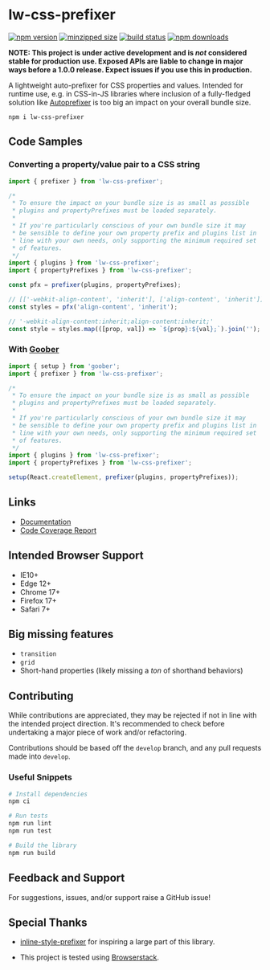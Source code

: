 # lw-css-prefixer

[![npm version](https://img.shields.io/npm/v/lw-css-prefixer.svg)](https://www.npmjs.com/package/lw-css-prefixer)
[![minzipped size](https://img.shields.io/bundlephobia/minzip/lw-css-prefixer)](https://bundlephobia.com/package/lw-css-prefixer)
[![build status](https://github.com/jsau-/lw-css-prefixer/actions/workflows/ci.yml/badge.svg?branch=master)](https://github.com/jsau-/lw-css-prefixer/actions/workflows/ci.yml)
[![npm downloads](https://img.shields.io/npm/dm/lw-css-prefixer.svg)](https://www.npmjs.com/package/lw-css-prefixer)

**NOTE: This project is under active development and is _not_ considered
stable for production use. Exposed APIs are liable to change in major
ways before a 1.0.0 release. Expect issues if you use this in production.**

A lightweight auto-prefixer for CSS properties and values. Intended for
runtime use, e.g. in CSS-in-JS libraries where inclusion of a
fully-fledged solution like
[Autoprefixer](https://github.com/postcss/autoprefixer) is too big an
impact on your overall bundle size.

```
npm i lw-css-prefixer
```

## Code Samples

### Converting a property/value pair to a CSS string

```ts
import { prefixer } from 'lw-css-prefixer';

/*
 * To ensure the impact on your bundle size is as small as possible
 * plugins and propertyPrefixes must be loaded separately.
 *
 * If you're particularly conscious of your own bundle size it may
 * be sensible to define your own property prefix and plugins list in
 * line with your own needs, only supporting the minimum required set
 * of features.
 */
import { plugins } from 'lw-css-prefixer';
import { propertyPrefixes } from 'lw-css-prefixer';

const pfx = prefixer(plugins, propertyPrefixes);

// [['-webkit-align-content', 'inherit'], ['align-content', 'inherit']]
const styles = pfx('align-content', 'inherit');

// '-webkit-align-content:inherit;align-content:inherit;'
const style = styles.map(([prop, val]) => `${prop}:${val};`).join('');
```

### With [Goober](https://github.com/cristianbote/goober)

```ts
import { setup } from 'goober';
import { prefixer } from 'lw-css-prefixer';

/*
 * To ensure the impact on your bundle size is as small as possible
 * plugins and propertyPrefixes must be loaded separately.
 *
 * If you're particularly conscious of your own bundle size it may
 * be sensible to define your own property prefix and plugins list in
 * line with your own needs, only supporting the minimum required set
 * of features.
 */
import { plugins } from 'lw-css-prefixer';
import { propertyPrefixes } from 'lw-css-prefixer';

setup(React.createElement, prefixer(plugins, propertyPrefixes));
```

## Links

* [Documentation](https://jsau-.github.io/lw-css-prefixer)
* [Code Coverage Report](https://jsau-.github.io/lw-css-prefixer/coverage/lcov-report)

## Intended Browser Support

* IE10+
* Edge 12+
* Chrome 17+
* Firefox 17+
* Safari 7+

## Big missing features

* `transition`
* `grid`
* Short-hand properties (likely missing a _ton_ of shorthand behaviors)

## Contributing

While contributions are appreciated, they may be rejected if not in line
with the intended project direction. It's recommended to check before
undertaking a major piece of work and/or refactoring.

Contributions should be based off the `develop` branch, and any pull
requests made into `develop`.

### Useful Snippets

```sh
# Install dependencies
npm ci

# Run tests
npm run lint
npm run test

# Build the library
npm run build
```

## Feedback and Support

For suggestions, issues, and/or support raise a GitHub issue!

## Special Thanks

* [inline-style-prefixer](https://github.com/robinweser/inline-style-prefixer) for inspiring a large part of this library.

* This project is tested using [Browserstack](https://www.browserstack.com/).
